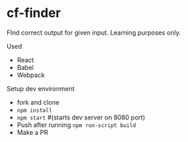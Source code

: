 # cf-finder
FInd correct output for given input.
Learning purposes only.

Used
* React
* Babel
* Webpack


Setup dev environment
* fork and clone
* ``npm install``
* ``npm start`` #(starts dev server on 8080 port)
* Push after running ``npm run-script build``
* Make a PR
